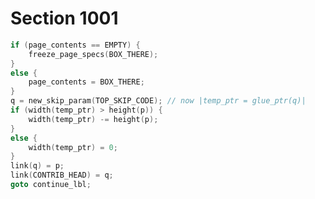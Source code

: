 # Section 1001

```c << Initialize the current page, insert the \topskip glue ahead of |p|, and |goto continue| >>=
if (page_contents == EMPTY) {
    freeze_page_specs(BOX_THERE);
}
else {
    page_contents = BOX_THERE;
}
q = new_skip_param(TOP_SKIP_CODE); // now |temp_ptr = glue_ptr(q)|
if (width(temp_ptr) > height(p)) {
    width(temp_ptr) -= height(p);
}
else {
    width(temp_ptr) = 0;
}
link(q) = p;
link(CONTRIB_HEAD) = q;
goto continue_lbl;
```
